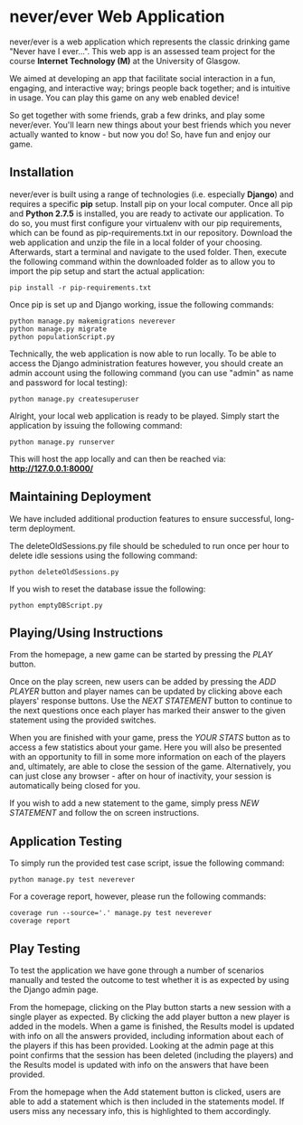 # never/ever Web Application
never/ever is a web application which represents the classic drinking game "Never have I ever...". This web app is an 
assessed team project for the course **Internet Technology (M)** at the University of Glasgow.

We aimed at developing an app that facilitate social interaction in a fun, engaging, and interactive way; brings people
back together; and is intuitive in usage. You can play this game on any web enabled device!

So get together with some friends, grab a few drinks, and play some never/ever. You'll learn new things about your best
friends which you never actually wanted to know - but now you do! So, have fun and enjoy our game.

Installation
--------------
never/ever is built using a range of technologies (i.e. especially **Django**) and requires a specific **pip** setup. Install 
pip on your local computer. Once all pip and **Python 2.7.5** is installed, you are ready to activate our application. 
To do so, you must first configure your virtualenv with our pip requirements, which can be found as pip-requirements.txt 
in our repository. Download the web application and unzip the file in a local folder of your choosing. Afterwards, 
start a terminal and navigate to the used folder. Then, execute the following command within the downloaded 
folder as to allow you to import the pip setup and start the actual application:
	
	pip install -r pip-requirements.txt

Once pip is set up and Django working, issue the following commands:

	python manage.py makemigrations neverever
	python manage.py migrate
	python populationScript.py
	
Technically, the web application is now able to run locally. To be able to access the Django administration features 
however, you should create an admin account using the following command (you can use "admin" as name and password for local 
testing):
	
	python manage.py createsuperuser
	
Alright, your local web application is ready to be played. Simply start the application by issuing the following 
command:

	python manage.py runserver

This will host the app locally and can then be reached via: **http://127.0.0.1:8000/**

Maintaining Deployment
-------------
We have included additional production features to ensure successful, long-term deployment.

The deleteOldSessions.py file should be scheduled to run once per hour to delete idle sessions using the following command:

	python deleteOldSessions.py 

If you wish to reset the database issue the following:

	python emptyDBScript.py

Playing/Using Instructions
------------
From the homepage, a new game can be started by pressing the *PLAY* button.

Once on the play screen, new users can be added by pressing the *ADD PLAYER* button and player names can be updated by 
clicking above each players' response buttons. Use the *NEXT STATEMENT* button to continue to the next questions once 
each player has marked their answer to the given statement using the provided switches. 

When you are finished with your game, press the *YOUR STATS* button as to access a few statistics about your game. 
Here you will also be presented with an opportunity to fill in some more information on each of the players and, 
ultimately, are able to close the session of the game. Alternatively, you can just close any browser - after on hour
of inactivity, your session is automatically being closed for you.

If you wish to add a new statement to the game, simply press *NEW STATEMENT* and follow the on screen instructions.

Application Testing
----------------
To simply run the provided test case script, issue the following command:

    python manage.py test neverever 

For a coverage report, however, please run the following commands:

    coverage run --source='.' manage.py test neverever
    coverage report

Play Testing
----------------
To test the application we have gone through a number of scenarios manually and tested the outcome to test whether it 
is as expected by using the Django admin page. 

From the homepage, clicking on the Play button starts a new session with a single player as expected. By clicking the 
add player button a new player is added in the models. When a game is finished, the Results model is updated with info 
on all the answers provided, including information about each of the players if this has been provided. Looking at the 
admin page at this point confirms that the session has been deleted (including the players) and the Results model is 
updated with info on the answers that have been provided. 

From the homepage when the Add statement button is clicked, users are able to add a statement which is then included in 
the statements model. If users miss any necessary info, this is highlighted to them accordingly.